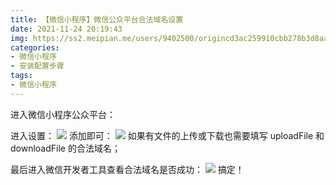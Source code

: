 ```yaml
---
title: 【微信小程序】微信公众平台合法域名设置
date: 2021-11-24 20:19:43
img: https://ss2.meipian.me/users/9402500/origincd3ac259910cbb278b3d8aae6a1bbea4.jpg?imageView2/2/w/750/h/1400/q/80
categories: 
- 微信小程序
- 安装配置步骤
tags:
- 微信小程序
---
```


进入微信小程序公众平台：

进入设置：
![](https://img-blog.csdnimg.cn/a4a2fd61747c4e568090d0cc5c3c9c84.png?x-oss-process=image/watermark,type_ZHJvaWRzYW5zZmFsbGJhY2s,shadow_50,text_Q1NETiBA5Zi75Zi755qE5aaZ5aaZ5bGL,size_20,color_FFFFFF,t_70,g_se,x_16)
添加即可：
![](https://img-blog.csdnimg.cn/9bd2e358bc25423ab63ea93390325733.png?x-oss-process=image/watermark,type_ZHJvaWRzYW5zZmFsbGJhY2s,shadow_50,text_Q1NETiBA5Zi75Zi755qE5aaZ5aaZ5bGL,size_20,color_FFFFFF,t_70,g_se,x_16)
如果有文件的上传或下载也需要填写 uploadFile 和 downloadFile 的合法域名；

最后进入微信开发者工具查看合法域名是否成功：
![](https://img-blog.csdnimg.cn/ba9d0f2a7a7c4d66b224e77f31cd7a72.png?x-oss-process=image/watermark,type_ZHJvaWRzYW5zZmFsbGJhY2s,shadow_50,text_Q1NETiBA5Zi75Zi755qE5aaZ5aaZ5bGL,size_16,color_FFFFFF,t_70,g_se,x_16)
搞定！